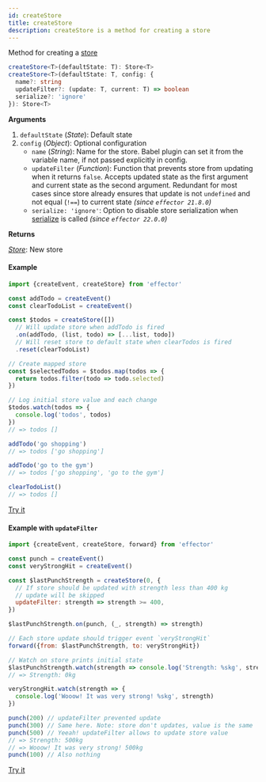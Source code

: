 ```yaml
---
id: createStore
title: createStore
description: createStore is a method for creating a store
---
```


Method for creating a [store](./Store.md)

```ts
createStore<T>(defaultState: T): Store<T>
createStore<T>(defaultState: T, config: {
  name?: string
  updateFilter?: (update: T, current: T) => boolean
  serialize?: 'ignore'
}): Store<T>
```

**Arguments**

1. `defaultState` (_State_): Default state
2. `config` (_Object_): Optional configuration
   - `name` (_String_): Name for the store. Babel plugin can set it from the variable name, if not passed explicitly in config.
   - `updateFilter` (_Function_): Function that prevents store from updating when it returns `false`. Accepts updated state as the first argument and current state as the second argument. Redundant for most cases since store already ensures that update is not `undefined` and not equal (`!==`) to current state _(since `effector 21.8.0`)_
   - `serialize: 'ignore'`: Option to disable store serialization when [serialize](./serialize.md) is called _(since `effector 22.0.0`)_

**Returns**

[_Store_](Store.md): New store

#### Example

```js
import {createEvent, createStore} from 'effector'

const addTodo = createEvent()
const clearTodoList = createEvent()

const $todos = createStore([])
  // Will update store when addTodo is fired
  .on(addTodo, (list, todo) => [...list, todo])
  // Will reset store to default state when clearTodos is fired
  .reset(clearTodoList)

// Create mapped store
const $selectedTodos = $todos.map(todos => {
  return todos.filter(todo => todo.selected)
})

// Log initial store value and each change
$todos.watch(todos => {
  console.log('todos', todos)
})
// => todos []

addTodo('go shopping')
// => todos ['go shopping']

addTodo('go to the gym')
// => todos ['go shopping', 'go to the gym']

clearTodoList()
// => todos []

```

[Try it](https://share.effector.dev/MNibrAFC)

#### Example with `updateFilter`

```js
import {createEvent, createStore, forward} from 'effector'

const punch = createEvent()
const veryStrongHit = createEvent()

const $lastPunchStrength = createStore(0, {
  // If store should be updated with strength less than 400 kg
  // update will be skipped
  updateFilter: strength => strength >= 400,
})

$lastPunchStrength.on(punch, (_, strength) => strength)

// Each store update should trigger event `veryStrongHit`
forward({from: $lastPunchStrength, to: veryStrongHit})

// Watch on store prints initial state
$lastPunchStrength.watch(strength => console.log('Strength: %skg', strength))
// => Strength: 0kg

veryStrongHit.watch(strength => {
  console.log('Wooow! It was very strong! %skg', strength)
})

punch(200) // updateFilter prevented update
punch(300) // Same here. Note: store don't updates, value is the same `0`
punch(500) // Yeeah! updateFilter allows to update store value
// => Strength: 500kg
// => Wooow! It was very strong! 500kg
punch(100) // Also nothing
```

[Try it](https://share.effector.dev/rtxfqObf)
